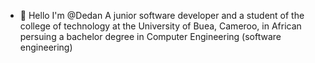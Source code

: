 - 👋 Hello I'm @Dedan
  A junior software developer and a student of the college of technology at the University of Buea, Cameroo, in African
  persuing a bachelor degree in Computer Engineering (software engineering)
  

<!---
McwihDedan/McwihDedan is a ✨ special ✨ repository because its `README.md` (this file) appears on your GitHub profile.
You can click the Preview link to take a look at your changes.
--->
